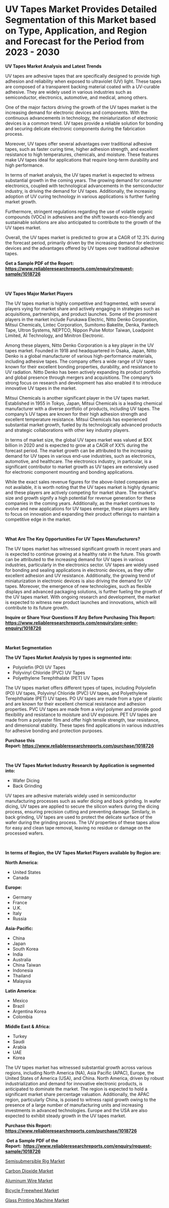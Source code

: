 <p><h1>UV Tapes Market Provides Detailed Segmentation of this Market based on Type, Application, and Region and Forecast for the Period from 2023 - 2030</h1></p><p><strong>UV Tapes Market Analysis and Latest Trends</strong></p>
<p><p>UV tapes are adhesive tapes that are specifically designed to provide high adhesion and reliability when exposed to ultraviolet (UV) light. These tapes are composed of a transparent backing material coated with a UV-curable adhesive. They are widely used in various industries such as semiconductor, electronics, automotive, and medical, among others.</p><p>One of the major factors driving the growth of the UV tapes market is the increasing demand for electronic devices and components. With the continuous advancements in technology, the miniaturization of electronic devices is a common trend. UV tapes provide a reliable solution for bonding and securing delicate electronic components during the fabrication process.</p><p>Moreover, UV tapes offer several advantages over traditional adhesive tapes, such as faster curing time, higher adhesion strength, and excellent resistance to high temperatures, chemicals, and moisture. These features make UV tapes ideal for applications that require long-term durability and high performance.</p><p>In terms of market analysis, the UV tapes market is expected to witness substantial growth in the coming years. The growing demand for consumer electronics, coupled with technological advancements in the semiconductor industry, is driving the demand for UV tapes. Additionally, the increasing adoption of UV curing technology in various applications is further fueling market growth.</p><p>Furthermore, stringent regulations regarding the use of volatile organic compounds (VOCs) in adhesives and the shift towards eco-friendly and sustainable solutions are also anticipated to contribute to the growth of the UV tapes market.</p><p>Overall, the UV tapes market is predicted to grow at a CAGR of 12.3% during the forecast period, primarily driven by the increasing demand for electronic devices and the advantages offered by UV tapes over traditional adhesive tapes.</p></p>
<p><strong>Get a Sample PDF of the Report:&nbsp; <a href="https://www.reliableresearchreports.com/enquiry/request-sample/1018726">https://www.reliableresearchreports.com/enquiry/request-sample/1018726</a></strong></p>
<p>&nbsp;</p>
<p><strong>UV Tapes Major Market Players</strong></p>
<p><p>The UV tapes market is highly competitive and fragmented, with several players vying for market share and actively engaging in strategies such as acquisitions, partnerships, and product launches. Some of the prominent players in the market include Furukawa Electric, Nitto Denko Corporation, Mitsui Chemicals, Lintec Corporation, Sumitomo Bakelite, Denka, Pantech Tape, Ultron Systems, NEPTCO, Nippon Pulse Motor Taiwan, Loadpoint Limited, AI Technology, and Minitron Electronic.</p><p>Among these players, Nitto Denko Corporation is a key player in the UV tapes market. Founded in 1918 and headquartered in Osaka, Japan, Nitto Denko is a global manufacturer of various high-performance materials, including adhesive tapes. The company offers a wide range of UV tapes known for their excellent bonding properties, durability, and resistance to UV radiation. Nitto Denko has been actively expanding its product portfolio and global presence through mergers and acquisitions. The company’s strong focus on research and development has also enabled it to introduce innovative UV tapes in the market.</p><p>Mitsui Chemicals is another significant player in the UV tapes market. Established in 1955 in Tokyo, Japan, Mitsui Chemicals is a leading chemical manufacturer with a diverse portfolio of products, including UV tapes. The company’s UV tapes are known for their high adhesion strength and excellent temperature resistance. Mitsui Chemicals has experienced substantial market growth, fueled by its technologically advanced products and strategic collaborations with other key industry players.</p><p>In terms of market size, the global UV tapes market was valued at $XX billion in 2020 and is expected to grow at a CAGR of XX% during the forecast period. The market growth can be attributed to the increasing demand for UV tapes in various end-use industries, such as electronics, automotive, and healthcare. The electronics industry, in particular, is a significant contributor to market growth as UV tapes are extensively used for electronic component mounting and bonding applications.</p><p>While the exact sales revenue figures for the above-listed companies are not available, it is worth noting that the UV tapes market is highly dynamic and these players are actively competing for market share. The market's size and growth signify a high potential for revenue generation for these companies in the coming years. Additionally, as the market continues to evolve and new applications for UV tapes emerge, these players are likely to focus on innovation and expanding their product offerings to maintain a competitive edge in the market.</p></p>
<p>&nbsp;</p>
<p><strong>What Are The Key Opportunities For UV Tapes Manufacturers?</strong></p>
<p><p>The UV tapes market has witnessed significant growth in recent years and is expected to continue growing at a healthy rate in the future. This growth can be attributed to the increasing demand for UV tapes in various industries, particularly in the electronics sector. UV tapes are widely used for bonding and sealing applications in electronic devices, as they offer excellent adhesion and UV resistance. Additionally, the growing trend of miniaturization in electronic devices is also driving the demand for UV tapes. Moreover, the emergence of new technologies, such as flexible displays and advanced packaging solutions, is further fueling the growth of the UV tapes market. With ongoing research and development, the market is expected to witness new product launches and innovations, which will contribute to its future growth.</p></p>
<p><strong>Inquire or Share Your Questions If Any Before Purchasing This Report: <a href="https://www.reliableresearchreports.com/enquiry/pre-order-enquiry/1018726">https://www.reliableresearchreports.com/enquiry/pre-order-enquiry/1018726</a></strong></p>
<p>&nbsp;</p>
<p><strong>Market Segmentation</strong></p>
<p><strong>The UV Tapes Market Analysis by types is segmented into:</strong></p>
<p><ul><li>Polyolefin (PO) UV Tapes</li><li>Polyvinyl Chloride (PVC) UV Tapes</li><li>Polyethylene Terephthalate (PET) UV Tapes</li></ul></p>
<p><p>The UV tapes market offers different types of tapes, including Polyolefin (PO) UV tapes, Polyvinyl Chloride (PVC) UV tapes, and Polyethylene Terephthalate (PET) UV tapes. PO UV tapes are made from a type of plastic and are known for their excellent chemical resistance and adhesion properties. PVC UV tapes are made from a vinyl polymer and provide good flexibility and resistance to moisture and UV exposure. PET UV tapes are made from a polyester film and offer high tensile strength, tear resistance, and dimensional stability. These tapes find applications in various industries for adhesive bonding and protection purposes.</p></p>
<p><strong>Purchase this Report:&nbsp;<a href="https://www.reliableresearchreports.com/purchase/1018726">https://www.reliableresearchreports.com/purchase/1018726</a></strong></p>
<p>&nbsp;</p>
<p><strong>The UV Tapes Market Industry Research by Application is segmented into:</strong></p>
<p><ul><li>Wafer Dicing</li><li>Back Grinding</li></ul></p>
<p><p>UV tapes are adhesive materials widely used in semiconductor manufacturing processes such as wafer dicing and back grinding. In wafer dicing, UV tapes are applied to secure the silicon wafers during the dicing process, ensuring precision cutting and preventing damage. Similarly, in back grinding, UV tapes are used to protect the delicate surface of the wafer during the grinding process. The UV properties of these tapes allow for easy and clean tape removal, leaving no residue or damage on the processed wafers.</p></p>
<p>&nbsp;</p>
<p><strong>In terms of Region, the UV Tapes Market Players available by Region are:</strong></p>
<p>
    <p> <strong> North America: </strong>
        <ul>
            <li>United States</li>
            <li>Canada</li>
        </ul>
        </p> 
    <p> <strong> Europe: </strong>
        <ul>
            <li>Germany</li>
            <li>France</li>
            <li>U.K.</li>
            <li>Italy</li>
            <li>Russia</li>
        </ul>
        </p> 
    <p> <strong> Asia-Pacific: </strong>
        <ul>
            <li>China</li>
            <li>Japan</li>
            <li>South Korea</li>
            <li>India</li>
            <li>Australia</li>
            <li>China Taiwan</li>
            <li>Indonesia</li>
            <li>Thailand</li>
            <li>Malaysia</li>
        </ul>
        </p> 
    <p> <strong> Latin America: </strong>
        <ul>
            <li>Mexico</li>
            <li>Brazil</li>
            <li>Argentina Korea</li>
            <li>Colombia</li>
        </ul>
        </p> 
    <p> <strong> Middle East & Africa: </strong>
        <ul>
            <li>Turkey</li>
            <li>Saudi</li>
            <li>Arabia</li>
            <li>UAE</li>
            <li>Korea</li>
        </ul>
    </p>
    </p>
<p><p>The UV tapes market has witnessed substantial growth across various regions, including North America (NA), Asia Pacific (APAC), Europe, the United States of America (USA), and China. North America, driven by robust industrialization and demand for innovative electronic products, is anticipated to dominate the market. The region is expected to hold a significant market share percentage valuation. Additionally, the APAC region, particularly China, is poised to witness rapid growth owing to the presence of a large number of manufacturing units and increasing investments in advanced technologies. Europe and the USA are also expected to exhibit steady growth in the UV tapes market.</p></p>
<p><strong>Purchase this Report: <a href="https://www.reliableresearchreports.com/purchase/1018726">https://www.reliableresearchreports.com/purchase/1018726</a></strong></p>
<p>&nbsp;<strong>Get a Sample PDF of the Report:&nbsp;&nbsp;<a href="https://www.reliableresearchreports.com/enquiry/request-sample/1018726">https://www.reliableresearchreports.com/enquiry/request-sample/1018726</a></strong></p>
<p><strong></strong></p>
<p><p><a href="https://medium.com/@caleighhane2777/semisubmersible-rig-market-trends-and-market-analysis-forecasted-for-period-2023-2030-4183aa3b1590">Semisubmersible Rig Market</a></p><p><a href="https://github.com/JameTravis/Market-Research-Report-List-2/blob/main/carbon-dioxide-market.md">Carbon Dioxide Market</a></p><p><a href="https://github.com/amonskiyk/Market-Research-Report-List-1/blob/main/aluminum-wire-market.md">Aluminum Wire Market</a></p><p><a href="https://medium.com/@irwingibson727/bicycle-freewheel-nbsp-market-focuses-on-market-share-size-and-projected-forecast-till-2030-451209146a62">Bicycle Freewheel Market</a></p><p><a href="https://medium.com/@deannakling2927/glass-printing-machine-market-outlook-industry-overview-and-forecast-2023-to-2030-a44468bc1920">Glass Printing Machine Market</a></p></p>